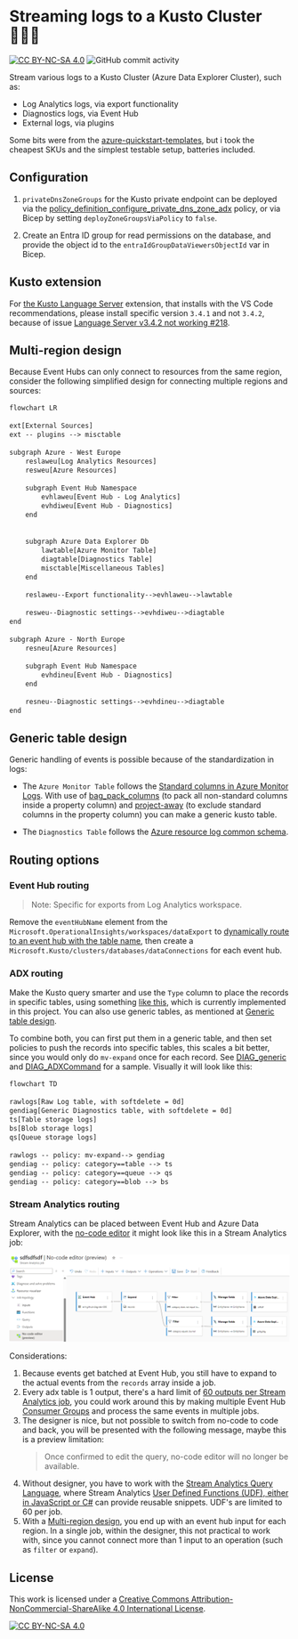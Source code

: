 # Streaming logs to a Kusto Cluster 🤽🏻‍♂️ #

[![CC BY-NC-SA 4.0][cc-by-nc-sa-shield]][cc-by-nc-sa]
![GitHub commit activity](https://img.shields.io/github/commit-activity/m/erwinkramer/kusto-event-hub-law)

Stream various logs to a Kusto Cluster (Azure Data Explorer Cluster), such as:
- Log Analytics logs, via export functionality
- Diagnostics logs, via Event Hub
- External logs, via plugins

Some bits were from the [azure-quickstart-templates](https://github.com/Azure/azure-quickstart-templates/blob/master/quickstarts/microsoft.kusto/kusto-event-hub/main.bicep), but i took the cheapest SKUs and the simplest testable setup, batteries included.

## Configuration ##

1. `privateDnsZoneGroups` for the Kusto private endpoint can be deployed via the [policy_definition_configure_private_dns_zone_adx](/policy/policy_definition_configure_private_dns_zone_adx.json) policy, or via Bicep by setting `deployZoneGroupsViaPolicy` to `false`.

2. Create an Entra ID group for read permissions on the database, and provide the object id to the `entraIdGroupDataViewersObjectId` var in Bicep.

## Kusto extension ##

For [the Kusto Language Server](https://marketplace.visualstudio.com/items?itemName=rosshamish.kuskus-kusto-language-server) extension, that installs with the VS Code recommendations, please install specific version `3.4.1` and not `3.4.2`, because of issue [Language Server v3.4.2 not working #218](https://github.com/rosshamish/kuskus/issues/218).

## Multi-region design ##

Because Event Hubs can only connect to resources from the same region, consider the following simplified design for connecting multiple regions and sources:

```mermaid
flowchart LR

ext[External Sources]
ext -- plugins --> misctable

subgraph Azure - West Europe
    reslaweu[Log Analytics Resources]
    resweu[Azure Resources]

    subgraph Event Hub Namespace
        evhlaweu[Event Hub - Log Analytics]
        evhdiweu[Event Hub - Diagnostics]
    end

    
    subgraph Azure Data Explorer Db
        lawtable[Azure Monitor Table]
        diagtable[Diagnostics Table]
        misctable[Miscellaneous Tables]
    end

    reslaweu--Export functionality-->evhlaweu-->lawtable

    resweu--Diagnostic settings-->evhdiweu-->diagtable
end
    
subgraph Azure - North Europe
    resneu[Azure Resources]

    subgraph Event Hub Namespace
        evhdineu[Event Hub - Diagnostics]
    end

    resneu--Diagnostic settings-->evhdineu-->diagtable
end
```

## Generic table design ##

Generic handling of events is possible because of the standardization in logs:

- The `Azure Monitor Table` follows the [Standard columns in Azure Monitor Logs](https://learn.microsoft.com/en-us/azure/azure-monitor/logs/log-standard-columns). With use of  [bag_pack_columns](https://learn.microsoft.com/en-us/kusto/query/bag-pack-columns-function?view=azure-data-explorer) (to pack all non-standard columns inside a property column) and [project-away](https://learn.microsoft.com/en-us/kusto/query/project-away-operator?view=azure-data-explorer) (to exclude standard columns in the property column) you can make a generic kusto table.

- The `Diagnostics Table` follows the [Azure resource log common schema](https://learn.microsoft.com/en-us/azure/azure-monitor/essentials/resource-logs-schema#top-level-common-schema).

## Routing options ##

### Event Hub routing ###

> Note: Specific for exports from Log Analytics workspace.

Remove the `eventHubName` element from the `Microsoft.OperationalInsights/workspaces/dataExport` to [dynamically route to an event hub with the table name](https://learn.microsoft.com/en-us/azure/azure-monitor/logs/logs-data-export?tabs=portal#event-hubs), then create a `Microsoft.Kusto/clusters/databases/dataConnections` for each event hub.

### ADX routing ###

Make the Kusto query smarter and use the `Type` column to place the records in specific tables, using something [like this](https://learn.microsoft.com/en-us/kusto/management/update-policy-tutorial?view=azure-data-explorer#1---create-tables-and-update-policies), which is currently implemented in this project. You can also use generic tables, as mentioned at [Generic table design](#generic-table-design).

To combine both, you can first put them in a generic table, and then set policies to push the records into specific tables, this scales a bit better, since you would only do `mv-expand` once for each record. See [DIAG_generic](./kusto/DIAG_Generic.kql) and [DIAG_ADXCommand](./kusto/DIAG_ADXCommand.kql) for a sample. Visually it will look like this:

```mermaid
flowchart TD
  
rawlogs[Raw Log table, with softdelete = 0d]
gendiag[Generic Diagnostics table, with softdelete = 0d]
ts[Table storage logs]
bs[Blob storage logs]
qs[Queue storage logs]

rawlogs -- policy: mv-expand--> gendiag
gendiag -- policy: category==table --> ts
gendiag -- policy: category==queue --> qs
gendiag -- policy: category==blob --> bs
```

### Stream Analytics routing ### 

Stream Analytics can be placed between Event Hub and Azure Data Explorer, with the [no-code editor](https://learn.microsoft.com/en-us/azure/stream-analytics/no-code-stream-processing) it might look like this in a Stream Analytics job:

![Stream Analytics](.images/stream-analytics-nocode.png)

Considerations:

1. Because events get batched at Event Hub, you still have to expand to the actual events from the `records` array inside a job. 
1. Every adx table is 1 output, there's a hard limit of [60 outputs per Stream Analytics job](https://github.com/MicrosoftDocs/azure-docs/blob/main/includes/stream-analytics-limits-table.md), you could work around this by making multiple Event Hub [Consumer Groups](https://learn.microsoft.com/en-us/azure/event-hubs/event-hubs-features#consumer-groups) and process the same events in multiple jobs.
1. The designer is nice, but not possible to switch from no-code to code and back, you will be presented with the following message, maybe this is a preview limitation:
   > Once confirmed to edit the query, no-code editor will no longer be available.
2. Without designer, you have to work with the [Stream Analytics Query Language](https://learn.microsoft.com/en-us/stream-analytics-query/stream-analytics-query-language-reference?toc=https%3A%2F%2Flearn.microsoft.com%2Fen-us%2Fazure%2Fstream-analytics%2Ftoc.json&bc=https%3A%2F%2Flearn.microsoft.com%2Fen-us%2Fazure%2Fbread%2Ftoc.json), where Stream Analytics [User Defined Functions (UDF), either in JavaScript or C#](https://learn.microsoft.com/en-us/azure/stream-analytics/functions-overview) can provide reusable snippets. UDF's are limited to 60 per job.
3. With a [Multi-region design](#multi-region-design), you end up with an event hub input for each region. In a single job, within the designer, this not practical to work with, since you cannot connect more than 1 input to an operation (such as `filter` or `expand`).

## License ##

This work is licensed under a
[Creative Commons Attribution-NonCommercial-ShareAlike 4.0 International License][cc-by-nc-sa].

[![CC BY-NC-SA 4.0][cc-by-nc-sa-image]][cc-by-nc-sa]

[cc-by-nc-sa]: http://creativecommons.org/licenses/by-nc-sa/4.0/
[cc-by-nc-sa-image]: https://licensebuttons.net/l/by-nc-sa/4.0/88x31.png
[cc-by-nc-sa-shield]: https://img.shields.io/badge/License-CC%20BY--NC--SA%204.0-lightgrey.svg
